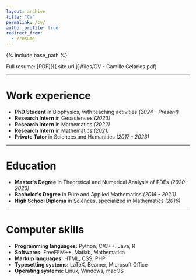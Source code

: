 ```yaml
---
layout: archive
title: "CV"
permalink: /cv/
author_profile: true
redirect_from:
  - /resume
---
```


{% include base_path %}

Full resume: [PDF]({{ site.url }}/files/CV - Camille Celaries.pdf)

***

Work experience
======

* <b>PhD Student</b> in Biophysics, with teaching activities <i>(2024 - Present)</i>
* <b>Research Intern</b> in Geosciences <i>(2023)</i>
* <b>Research Intern</b> in Mathematics <i>(2022)</i>
* <b>Research Intern</b> in Mathematics <i>(2021)</i>
* <b>Private Tutor</b> in Sciences and Humanities <i>(2017 - 2023)</i>

***

Education
======

* <b>Master's Degree</b> in Theoretical and Numerical Analysis of PDEs <i>(2020 - 2023)</i>
* <b>Bachelor's Degree</b> in Pure and Applied Mathematics <i>(2016 - 2020)</i>
* <B>High School Diploma</B> in Sciences, specialized in Mathematics <i>(2016)</i>

***

Computer skills
======

* <b>Programming languages:</b> Python, C/C++, Java, R
* <b>Softwares:</b> FreeFEM++, Matlab, Mathematica
* <b>Markup languages:</b> HTML, CSS, PHP
* <b>Typesetting systems:</b> LaTeX, Beamer, Microsoft Office
* <b>Operating systems:</b> Linux, Windows, macOS
